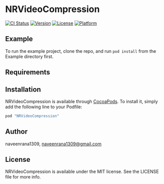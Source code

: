 # NRVideoCompression

[![CI Status](http://img.shields.io/travis/naveenrana1309/NRVideoCompression.svg?style=flat)](https://travis-ci.org/naveenrana1309/NRVideoCompression)
[![Version](https://img.shields.io/cocoapods/v/NRVideoCompression.svg?style=flat)](http://cocoapods.org/pods/NRVideoCompression)
[![License](https://img.shields.io/cocoapods/l/NRVideoCompression.svg?style=flat)](http://cocoapods.org/pods/NRVideoCompression)
[![Platform](https://img.shields.io/cocoapods/p/NRVideoCompression.svg?style=flat)](http://cocoapods.org/pods/NRVideoCompression)

## Example

To run the example project, clone the repo, and run `pod install` from the Example directory first.

## Requirements

## Installation

NRVideoCompression is available through [CocoaPods](http://cocoapods.org). To install
it, simply add the following line to your Podfile:

```ruby
pod "NRVideoCompression"
```

## Author

naveenrana1309, naveenrana1309@gmail.com

## License

NRVideoCompression is available under the MIT license. See the LICENSE file for more info.
